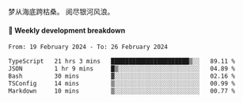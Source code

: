 梦从海底跨枯桑。
阅尽银河风浪。


#### 📝 Weekly development breakdown

<!--START_SECTION:waka-->

```txt
From: 19 February 2024 - To: 26 February 2024

TypeScript   21 hrs 3 mins   ██████████████████████▒░░   89.11 %
JSON         1 hr 9 mins     █▒░░░░░░░░░░░░░░░░░░░░░░░   04.89 %
Bash         30 mins         ▓░░░░░░░░░░░░░░░░░░░░░░░░   02.16 %
TSConfig     14 mins         ▒░░░░░░░░░░░░░░░░░░░░░░░░   00.99 %
Markdown     10 mins         ▒░░░░░░░░░░░░░░░░░░░░░░░░   00.77 %
```

<!--END_SECTION:waka-->



